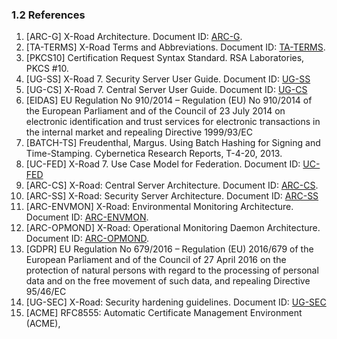 ### 1.2 References

1. \[ARC-G\] X-Road Architecture. Document ID: [ARC-G](arc-g_x-road_arhitecture.md).
2. \[TA-TERMS\] X-Road Terms and Abbreviations. Document ID: [TA-TERMS](../terms_x-road_docs.md).
3. \[PKCS10\] Certification Request Syntax Standard. RSA Laboratories, PKCS \#10.
4. \[UG-SS\] X-Road 7. Security Server User Guide. Document ID: [UG-SS](../Manuals/ug-ss_x-road_6_security_server_user_guide.md)
5. \[UG-CS\] X-Road 7. Central Server User Guide. Document ID: [UG-CS](../Manuals/ug-cs_x-road_6_central_server_user_guide.md)
6. \[EIDAS\] EU Regulation No 910/2014 – Regulation (EU) No 910/2014 of the European Parliament and of the Council of 23 July 2014 on electronic identification and trust services for electronic transactions in the internal market and repealing Directive 1999/93/EC
7. \[BATCH-TS\] Freudenthal, Margus. Using Batch Hashing for Signing and Time-Stamping. Cybernetica Research Reports, T-4-20, 2013.
8. \[UC-FED\] X-Road 7. Use Case Model for Federation. Document ID: [UC-FED](../UseCases/uc-fed_x-road_use_case_model_for_federation_1.1_Y-883-7.md)
9. \[ARC-CS\] X-Road: Central Server Architecture. Document ID: [ARC-CS](arc-cs_x-road_central_server_architecture.md). 
10. \[ARC-SS\] X-Road: Security Server Architecture. Document ID: [ARC-SS](arc-ss_x-road_security_server_architecture.md)
11. \[ARC-ENVMON\] X-Road: Environmental Monitoring Architecture. Document ID: [ARC-ENVMON](../EnvironmentalMonitoring/Monitoring-architecture.md).
12. \[ARC-OPMOND\] X-Road: Operational Monitoring Daemon Architecture. Document ID: [ARC-OPMOND](../OperationalMonitoring/Architecture/arc-opmond_x-road_operational_monitoring_daemon_architecture_Y-1096-1.md).
13. \[GDPR\] EU Regulation No 679/2016 – Regulation (EU) 2016/679 of the European Parliament and of the Council of 27 April 2016 on the protection of natural persons with regard to the processing of personal data and on the free movement of such data, and repealing Directive 95/46/EC
14. \[UG-SEC\] X-Road: Security hardening guidelines. Document ID: [UG-SEC](../Manuals/ug-sec_x_road_security_hardening.md)
15. \[ACME\] RFC8555: Automatic Certificate Management Environment (ACME),
